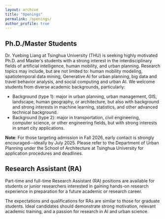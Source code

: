 ```yaml
---
layout: archive
title: "Openings"
permalink: /openings/
author_profile: true
---
```


## Ph.D./Master Students
Dr. Yuebing Liang at Tsinghua University (THU) is seeking highly motivated Ph.D. and Master’s students with a strong interest in the interdisciplinary fields of artificial intelligence, human mobility, and urban planning. Research topics may include, but are not limited to: human mobility modeling, spatiotemporal data mining, Generative AI for urban planning, big data and travel behavior analysis, and social computing and urban AI. We welcome students from diverse academic backgrounds, particularly:
* Background (type 1): major in urban planning, urban management, GIS, landscape, human geography, or architecture, but also with background and strong interests in machine learning, statistics, and other advanced technical background.
* Background (type 2): major in transportation, civil engineering, computer science, or other engineering fields, but with strong interests in smart city applications.

**Note**: For those targeting admission in Fall 2026, early contact is strongly encouraged—ideally by July 2025. Please refer to the Department of Urban Planning under the School of Architecture at Tsinghua University for application procedures and deadlines.

## Research Assistant (RA)
Part-time and full-time Research Assistant (RA) positions are available for students or junior researchers interested in gaining hands-on research experience in preparation for a future academic or research career.

The expectations and qualifications for RAs are similar to those for graduate students. Ideal candidates should demonstrate strong motivation, relevant academic training, and a passion for research in AI and urban science.
